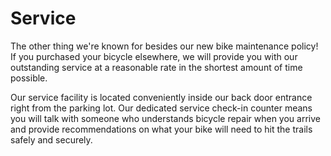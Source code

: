 Service
=======

The other thing we're known for besides our new bike maintenance policy! If
you purchased your bicycle elsewhere, we will provide you with our
outstanding service at a reasonable rate in the shortest amount of time
possible.

Our service facility is located conveniently inside our back door entrance
right from the parking lot. Our dedicated service check-in counter means
you will talk with someone who understands bicycle repair when you arrive
and provide recommendations on what your bike will need to hit the trails
safely and securely.
